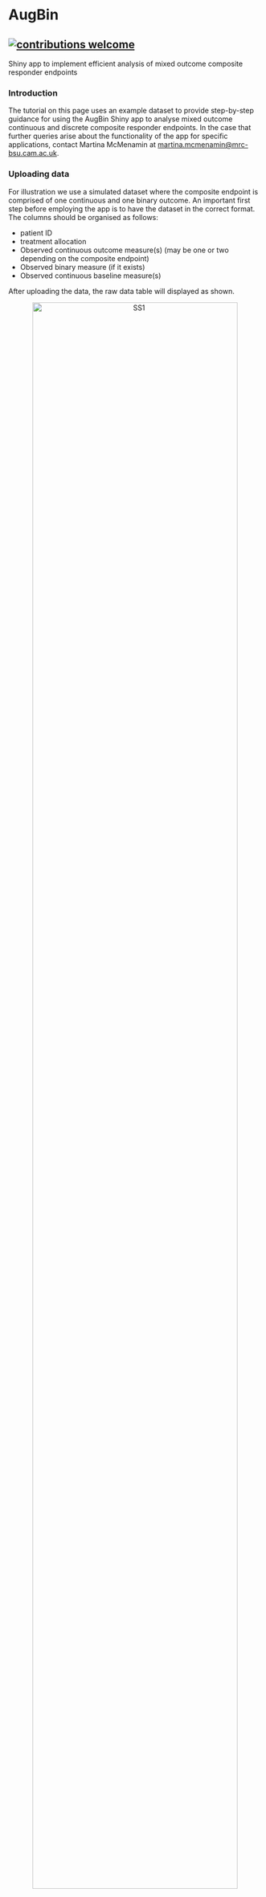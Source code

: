# AugBin

## [![contributions welcome](https://img.shields.io/badge/contributions-welcome-brightgreen.svg?style=flat)](https://github.com/dwyl/esta/issues)

Shiny app to implement efficient analysis of mixed outcome composite responder endpoints 

### Introduction
The tutorial on this page uses an example dataset to provide step-by-step guidance for using the AugBin Shiny app to analyse mixed outcome continuous and discrete composite responder endpoints. In the case that further queries arise about the functionality of the app for specific applications, contact Martina McMenamin at <martina.mcmenamin@mrc-bsu.cam.ac.uk>.

### Uploading data
For illustration we use a simulated dataset where the composite endpoint is comprised of one continuous and one binary outcome. An important first step before employing the app is to have the dataset in the correct format. The columns should be organised as follows:
* patient ID 
* treatment allocation
* Observed continuous outcome measure(s) (may be one or two depending on the composite endpoint)
* Observed binary measure (if it exists)
* Observed continuous baseline measure(s) 

After uploading the data, the raw data table will displayed as shown.

<p align="center">
<img src="/Images/SS1.png" title="SS1" width="90%" />
</p>

### Visualising data
The raw data can then be visualised by group using a boxplot, histogram, density, bar graph or violin plot, depending on the outcome type. 

<p align="center">
<img src="/Images/SS2.png" title="SS2" width="75%" align="center" />
</p>
 
The example below shows a boxplot of the continuous outcome variable by treatment arm. The raw data points may be included or excluded from the plots as shown.

<p align="center">
<img src="/Images/SS3.png" title="SS3" width="48%" align="center"/> <img src="/Images/SS4.png" title="SS4" width="48%" align="center"/>
</p>

### Composite structure
The 'Composite Structure' panel allows the user to select the number of continuous and binary outcomes that make up the composite endpoint. This may be one or two continuous measures and zero or one binary measures. Note that the composite may include any number of discrete variables however these must be combined to a single binary discrete response indicator. Additional continuous measures may also be incorporated in this way. 

'Generate Model' will show the corresponding model fitted, which is shown below for this example. For further information on the model and how the probability of response and standard errors are obtained see <https://arxiv.org/abs/1902.07037>. 

<p align="center">
<img src="/Images/SS5.png" title="SS5" width="85%" />
</p>

When the composite combines any mixture of continuous and discrete components the latent variable model is used. For two continuous and one binary it takes the form shown below.

<p align="center">
<img src="/Images/SS8.png" title="SS8" width="85%" />
</p>

If the composite is comprised only of continuous measures a normal distribution of the appropriate dimension is assumed. 

<p align="center">
<img src="/Images/SS6.png" title="SS6" width="85%" /> <img src="/Images/SS7.png" title="SS7" width="85%" />
</p>

### Analysis
The Analysis tab follows which allows the user to enter the dichotomisation threshold for the continuous components. The input depends on the structure selected as shown.

<p align="center">
<img src="/Images/SS13.png" title="SS13" width="17%" /> <img src="/Images/SS13a.png" title="SS13a" width="81%" /> 
<img src="/Images/SS14.png" title="SS14" width="22%" /> <img src="/Images/SS14a.png" title="SS14a" width="75%" />
</p>

Clicking the 'Run Analysis' button starts the analysis. This stage involves the following steps:
1. The model is fit and maximum likelihood parameter estimates are obtained
2. The covariance matrix of the parameter estimates is obtained by inverting the Hessian
3. Numerical integration is implemented to obtain the probability of response in each arm
4. Treatment effects in the form of the log-odds ratio, log-risk ratio and risk difference are calculated
5. Partial derivatives of the treatment effect estimates with respect to the parameter estimates are computed
6. Standard error estimates for the treatment effect estimates are obtained using the delta method 
7. These are used to give 95% confidence intervals
8. A logistic regression model on the overall response endpoint is implemented for comparison (Standard Binary method)

This process may take anywhere between a few seconds and a few minutes depending on the complexity of the endpoint. A loading bar will show to indicate when the analysis is still running and if any errors occur then they will be displayed in the Analysis panel. The output is as shown below where the probability of response in each arm for both methods is shown in a table. The plots indicate the treatment effect point estimates and 95% confidence intervals. Note that the improvement in efficiency from the augmented approach depends on the response in each arm and the dichotisation threshold, as illustrated.

<p align="center">
<img src="/Images/SS9.png" title="SS9" width="80%" /> <img src="/Images/SS10.png" title="SS10" width="80%" />
</p>

#### Transforming continuous components
The continuous outcome data may be transformed using a Box-Cox transformation, more details of which are available at <https://doi.org/10.1111/j.2517-6161.1964.tb00553.x>. This is achieved by using the selection shown below and executed using the 'Run Analysis' button. 

<p align="center">
<img src="/Images/SS11.png" title="SS11" width="80%" />
</p>

#### Goodness-of-fit
The final panel shows the goodness-of-fit for the model fitted in the augmented approach. This is evaluated using modified Pearson residuals, which are shown in the left hand plot. The right hand plot shows the density of the residuals which should follow a chi-squared distribution if the model is a good fit.  

<p align="center">
<img src="/Images/SS12.png" title="SS12" width="80%" />
</p>

### Further details 

This tutorial has illustrated the functionality of AugBin for one example. For more information on the methods go to <https://arxiv.org/abs/1902.07037> or to obtain the underlying R code, see the R folder in the repository. For any further queries email <martina.mcmenamin@mrc-bsu.cam.ac.uk>. 

